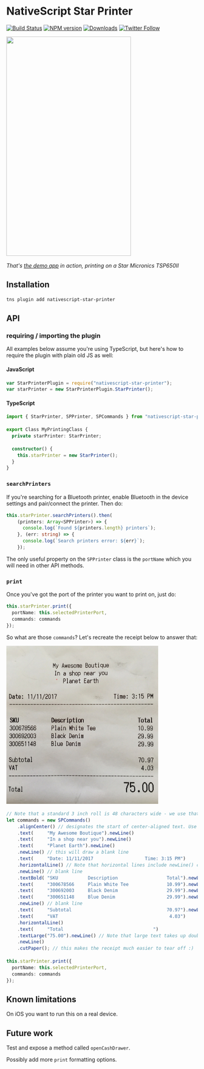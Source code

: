 # NativeScript Star Printer

[![Build Status][build-status]][build-url]
[![NPM version][npm-image]][npm-url]
[![Downloads][downloads-image]][npm-url]
[![Twitter Follow][twitter-image]][twitter-url]

[build-status]:https://travis-ci.org/EddyVerbruggen/nativescript-star-printer.svg?branch=master
[build-url]:https://travis-ci.org/EddyVerbruggen/nativescript-star-printer
[npm-image]:http://img.shields.io/npm/v/nativescript-star-printer.svg
[npm-url]:https://npmjs.org/package/nativescript-star-printer
[downloads-image]:http://img.shields.io/npm/dm/nativescript-star-printer.svg
[twitter-image]:https://img.shields.io/twitter/follow/eddyverbruggen.svg?style=social&label=Follow%20me
[twitter-url]:https://twitter.com/eddyverbruggen

<img src="https://github.com/EddyVerbruggen/nativescript-star-printer/raw/master/media/demo-app.gif" width="328px" height="577px" />

_That's [the demo app](https://github.com/EddyVerbruggen/nativescript-star-printer/tree/master/demo) in action, printing on a Star Micronics TSP650II_

## Installation
```bash
tns plugin add nativescript-star-printer
```

## API

### requiring / importing the plugin
All examples below assume you're using TypeScript, but here's how to require the plugin with plain old JS as well:

#### JavaScript
```js
var StarPrinterPlugin = require("nativescript-star-printer");
var starPrinter = new StarPrinterPlugin.StarPrinter();
```

#### TypeScript
```typescript
import { StarPrinter, SPPrinter, SPCommands } from "nativescript-star-printer";

export Class MyPrintingClass {
  private starPrinter: StarPrinter;
  
  constructor() {
    this.starPrinter = new StarPrinter();
  }
}
```

### `searchPrinters`
If you're searching for a Bluetooth printer, enable Bluetooth in the device settings
and pair/connect the printer. Then do:

```typescript
this.starPrinter.searchPrinters().then(
    (printers: Array<SPPrinter>) => {
      console.log(`Found ${printers.length} printers`);
    }, (err: string) => {
      console.log(`Search printers error: ${err}`);
    });
```

The only useful property on the `SPPrinter` class is the `portName` which you will need
in other API methods.

### `print`
Once you've got the port of the printer you want to print on, just do:

```typescript
this.starPrinter.print({
  portName: this.selectedPrinterPort,
  commands: commands
});
```

So what are those `commands`? Let's recreate the receipt below to answer that:

<img src="https://github.com/EddyVerbruggen/nativescript-star-printer/raw/master/media/demo-app-receipt.jpg" width="400px" />

```typescript
// Note that a standard 3 inch roll is 48 characters wide - we use that knowledge for our "columns"
let commands = new SPCommands()
    .alignCenter() // designates the start of center-aligned text. Use alignLeft() to.. guess what :)
    .text(     "My Awesome Boutique").newLine()
    .text(     "In a shop near you").newLine()
    .text(     "Planet Earth").newLine()
    .newLine() // this will draw a blank line
    .text(     "Date: 11/11/2017                   Time: 3:15 PM")
    .horizontalLine() // Note that horizontal lines include newLine() commands as well
    .newLine() // blank line
    .textBold( "SKU           Description                  Total").newLine()
    .text(     "300678566     Plain White Tee              10.99").newLine()
    .text(     "300692003     Black Denim                  29.99").newLine()
    .text(     "300651148     Blue Denim                   29.99").newLine()
    .newLine() // blank line
    .text(     "Subtotal                                   70.97").newLine()
    .text(     "VAT                                         4.03")
    .horizontalLine()
    .text(     "Total                                 ")
    .textLarge("75.00").newLine() // Note that large text takes up double the space
    .newLine()
    .cutPaper(); // this makes the receipt much easier to tear off :)

this.starPrinter.print({
  portName: this.selectedPrinterPort,
  commands: commands
});
```

## Known limitations
On iOS you want to run this on a real device.


## Future work
Test and expose a method called `openCashDrawer`.

Possibly add more `print` formatting options.

